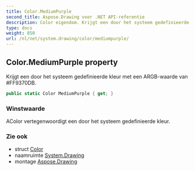 ```yaml
---
title: Color.MediumPurple
second_title: Aspose.Drawing voor .NET API-referentie
description: Color eigendom. Krijgt een door het systeem gedefinieerde kleur met een ARGBwaarde van FF9370DB.
type: docs
weight: 850
url: /nl/net/system.drawing/color/mediumpurple/
---
```

## Color.MediumPurple property

Krijgt een door het systeem gedefinieerde kleur met een ARGB-waarde van #FF9370DB.

```csharp
public static Color MediumPurple { get; }
```

### Winstwaarde

AColor vertegenwoordigt een door het systeem gedefinieerde kleur.

### Zie ook

* struct [Color](../)
* naamruimte [System.Drawing](../../color/)
* montage [Aspose.Drawing](../../../)


